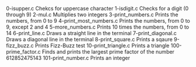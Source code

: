 0-isupper.c Chekcs for uppercase character 1-isdigit.c Checks 
for a digit (0 through 9) 2-mul.c Multiplies two integers 
3-print_numbers.c Prints the numbers, from 0 to 9 
4-print_most_numbers.c Prints the numbers, from 0 to 9, 
except 2 and 4 5-more_numbers.c Prints 10 times the numbers, 
from 0 to 14 6-print_line.c Draws a straight line in the 
terminal 7-print_diagonal.c Draws a diagonal line in the 
terminal 8-print_square.c Prints a sqaure 9-fizz_buzz.c 
Prints Fizz-Buzz test 10-print_triangle.c Prints a triangle 
100-prime_factor.c Finds and prints the largest prime factor 
of the number 612852475143
101-print_number.c Prints an integer
